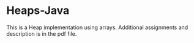 # Heaps-Java

This is a Heap implementation using arrays. Additional assignments and description is in the pdf file.
